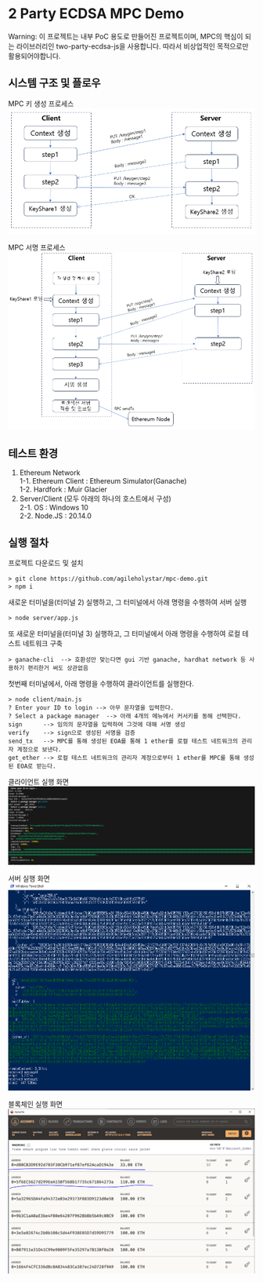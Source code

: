 # 2 Party ECDSA MPC Demo

Warning: 이 프로젝트는 내부 PoC 용도로 만들어진 프로젝트이며, MPC의 핵심이 되는 라이브러리인 two-party-ecdsa-js을 사용합니다. 따라서 비상업적인 목적으로만 활용되어야합니다.

## 시스템 구조 및 플로우

MPC 키 생성 프로세스
![poster](assets/keygen.png)

MPC 서명 프로세스
![poster](assets/sign.png)

## 테스트 환경

1. Ethereum Network <br/>
   1-1. Ethereum Client : Ethereum Simulator(Ganache) <br/>
   1-2. Hardfork : Muir Glacier <br/>
2. Server/Client (모두 아래의 하나의 호스트에서 구성) <br/>
   2-1. OS : Windows 10 <br/>
   2-2. Node.JS : 20.14.0 <br/>

## 실행 절차

프로젝트 다운로드 및 설치

```shell
> git clone https://github.com/agileholystar/mpc-demo.git
> npm i
```

새로운 터미널을(터미널 2) 실행하고, 그 터미널에서 아래 명령을 수행하여 서버 실행

```shell
> node server/app.js
```

또 새로운 터미널을(터미널 3) 실행하고, 그 터미널에서 아래 명령을 수행하여 로컬 테스트 네트워크 구축

```shell
> ganache-cli  --> 호환성만 맞는다면 gui 기반 ganache, hardhat network 등 사용하기 편리한거 써도 상관없음
```

첫번째 터미널에서, 아래 명령을 수행하여 클라이언트를 실행한다.

```shell
> node client/main.js
? Enter your ID to login --> 아무 문자열을 입력한다.
? Select a package manager  --> 아래 4개의 메뉴에서 커서키를 동해 선택한다.
sign      --> 임의의 문자열을 입력하여 그것에 대해 서명 생성
verify    --> sign으로 생성된 서명을 검증
send_tx   --> MPC를 통해 생성된 EOA를 통해 1 ether를 로컬 테스트 네트워크의 관리자 계정으로 보낸다.
get_ether --> 로컬 테스트 네트워크의 관리자 계정으로부터 1 ether를 MPC를 통해 생성된 EOA로 받는다.
```

클라이언트 실행 화면
![poster](assets/client.png)

서버 실행 화면
![poster](assets/server.png)

블록체인 실행 화면
![poster](assets/ganache.png)
